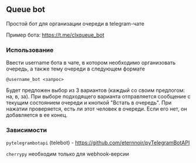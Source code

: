 ## Queue bot
Простой бот для организации очереди в telegram-чате

Пример бота: https://t.me/clxqueue_bot

### Использование
Ввести username бота в чате, в котором необходимо организовать очередь, а также тему очереди в следующем формате

`@username_bot <запрос>`

Будет предложен выбор из 3 вариантов (каждый со своим предлогом: на, в, за). При выборе подходящего
 варианта отправляется сообщение с текущим состоянием очереди и кнопкой "Встать в очередь".
 При нажатии проверяется, есть ли этот человек в очереди. Если его нет, он добавляется в ее конец.
 
### Зависимости
`pytelegrambotapi` (telebot) - https://github.com/eternnoir/pyTelegramBotAPI 

`cherrypy` необходим только для webhook-версии
